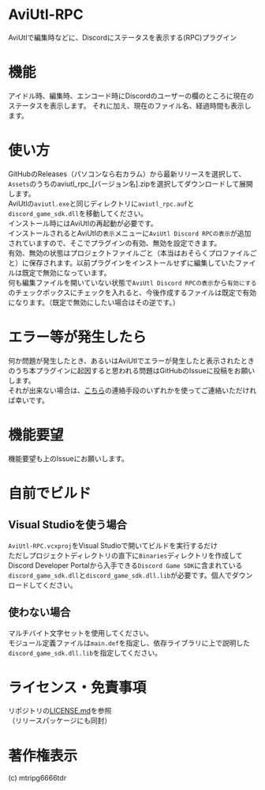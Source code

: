 # AviUtl-RPC 
AviUtlで編集時などに、Discordにステータスを表示する(RPC)プラグイン

# 機能
アイドル時、編集時、エンコード時にDiscordのユーザーの欄のところに現在のステータスを表示します。
それに加え、現在のファイル名、経過時間も表示します。

# 使い方
GitHubのReleases（パソコンなら右カラム）から最新リリースを選択して、`Assets`のうちのaviutl_rpc_[バージョン名].zipを選択してダウンロードして展開します。  
AviUtlの`aviutl.exe`と同じディレクトリに`aviutl_rpc.auf`と`discord_game_sdk.dll`を移動してください。  
インストール時にはAviUtlの再起動が必要です。  
インストールされるとAviUtlの`表示`メニューに`AviUtl Discord RPCの表示`が追加されていますので、そこでプラグインの有効、無効を設定できます。  
有効、無効の状態はプロジェクトファイルごと（本当はおそらくプロファイルごと）に保存されます。以前プラグインをインストールせずに編集していたファイルは既定で無効になっています。  
何も編集ファイルを開いていない状態で`AviUtl Discord RPCの表示`から`有効にする`のチェックボックスにチェックを入れると、今後作成するファイルは既定で有効になります。（既定で無効にしたい場合はその逆です。）

# エラー等が発生したら
何か問題が発生したとき、あるいはAviUtlでエラーが発生したと表示されたときのうち本プラグインに起因すると思われる問題はGitHubのIssueに投稿をお願いします。  
それが出来ない場合は、[こちら](http://me.scrpg.tyanoyu.net)の連絡手段のいずれかを使ってご連絡いただければ幸いです。

# 機能要望
機能要望も上のIssueにお願いします。

# 自前でビルド
## Visual Studioを使う場合
`AviUtl-RPC.vcxproj`をVisual Studioで開いてビルドを実行するだけ  
ただしプロジェクトディレクトリの直下に`Binaries`ディレクトリを作成してDiscord Developer Portalから入手できる`Discord Game SDK`に含まれている`discord_game_sdk.dll`と`discord_game_sdk.dll.lib`が必要です。個人でダウンロードしてください。

## 使わない場合
マルチバイト文字セットを使用してください。  
モジュール定義ファイルは`main.def`を指定し、依存ライブラリに上で説明した`discord_game_sdk.dll.lib`を指定してください。

# ライセンス・免責事項
リポジトリの[LICENSE.md](LICENSE.md)を参照  
（リリースパッケージにも同封）

# 著作権表示
(c) mtripg6666tdr

